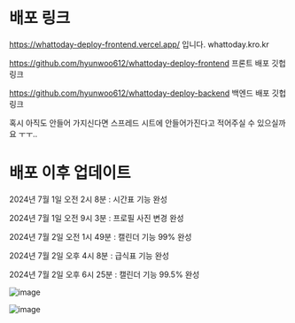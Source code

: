 # 배포 링크

https://whattoday-deploy-frontend.vercel.app/ 입니다.
whattoday.kro.kr


https://github.com/hyunwoo612/whattoday-deploy-frontend 프론트 배포 깃헙 링크

https://github.com/hyunwoo612/whattoday-deploy-backend 백엔드 배포 깃헙 링크

혹시 아직도 안들어 가지신다면 스프레드 시트에 안들어가진다고 적어주실 수 있으실까요 ㅜㅜ..

# 배포 이후 업데이트

2024년 7월 1일 오전 2시 8분 : 시간표 기능 완성

2024년 7월 1일 오전 9시 3분 : 프로필 사진 변경 완성

2024년 7월 2일 오전 1시 49분 : 캘린더 기능 99% 완성

2024년 7월 2일 오후 4시 8분 : 급식표 기능 완성

2024년 7월 2일 오후 6시 25분 : 캘린더 기능 99.5% 완성



![image](https://github.com/hyunwoo612/Whattoday/assets/127296530/1523bb10-5801-4fc8-9243-ab923ea530d4)




![image](https://github.com/hyunwoo612/Whattoday/assets/127296530/8ad7024b-f127-40ba-864d-f162ec4fd000)
